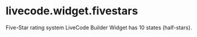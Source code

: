 # livecode.widget.fivestars
Five-Star rating system LiveCode Builder Widget has 10 states (half-stars).


